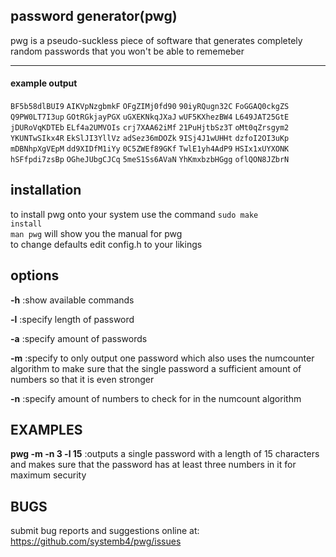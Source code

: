 ## password generator(pwg)
pwg is a pseudo-suckless piece of software that generates completely random passwords that you won't be able to rememeber

---

#### example output
<code>BF5b58dlBUI9</code> <code>AIKVpNzgbmkF</code> <code>OFgZIMj0fd90</code> <code>90iyRQugn32C</code> <code>FoGGAQ0ckgZS</code><br>
<code>Q9PW0LT7I3up</code> <code>GOtRGkjayPGX</code> <code>uGXEKNkqJXaJ</code> <code>wUF5KXhezBW4</code> <code>L649JAT25GtE</code><br>
<code>jDURoVqKDTEb</code> <code>ELf4a2UMVOIs</code> <code>crj7XAA62iMf</code> <code>21PuHjtbSz3T</code> <code>oMt0qZrsgym2</code><br>
<code>YKUNTwSIkx4R</code> <code>EkSlJI3YllVz</code> <code>adSez36mDOZk</code> <code>9ISj4J1wUHHt</code> <code>dzfoI2OI3uKp</code><br>
<code>mDBNhpXgVEpM</code> <code>dd9XIDfM1iYy</code> <code>0C5ZWEf89GKf</code> <code>TwlE1yh4AdP9</code> <code>HSIx1xUYXONK</code><br>
<code>hSFfpdi7zsBp</code> <code>OGheJUbgCJCq</code> <code>5meS1Ss6AVaN</code> <code>YhKmxbzbHGgg</code> <code>oflQON8JZbrN</code><br>

## installation
to install pwg onto your system use the command <code>sudo make install</code><br>
<code>man pwg</code> will show you the manual for pwg<br>
to change defaults edit config.h to your likings

## options
**-h**
:show available commands

**-l**
:specify length of password

**-a**
:specify amount of passwords

**-m**
:specify to only output one password which also uses the numcounter algorithm to make sure that the single password a sufficient amount of numbers so that it is even stronger

**-n**
:specify amount of numbers to check for in the numcount algorithm

## EXAMPLES
**pwg -m -n 3 -l 15**
:outputs a single password with a length of 15 characters and makes sure that the password has at least three numbers in it for maximum security

## BUGS
submit bug reports and suggestions online at: https://github.com/systemb4/pwg/issues
